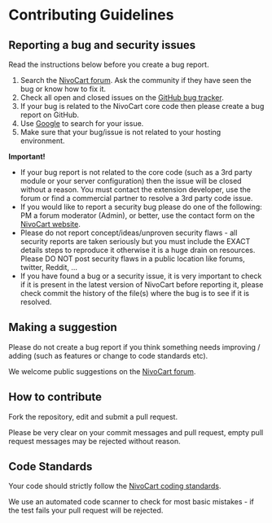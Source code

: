 
# Contributing Guidelines

## Reporting a bug and security issues

Read the instructions below before you create a bug report.

 1. Search the [NivoCart forum](http://forum.nivocart.com). Ask the community if they have seen the bug or know how to fix it.
 2. Check all open and closed issues on the [GitHub bug tracker](https://github.com/nivocart/nivocart/issues).
 3. If your bug is related to the NivoCart core code then please create a bug report on GitHub.
 4. Use [Google](http://www.google.com) to search for your issue.
 5. Make sure that your bug/issue is not related to your hosting environment.

**Important!**
- If your bug report is not related to the core code (such as a 3rd party module or your server configuration) then the issue will be closed without a reason. You must contact the extension developer, use the forum or find a commercial partner to resolve a 3rd party code issue.
- If you would like to report a security bug please do one of the following: PM a forum moderator (Admin), or better, use the contact form on the [NivoCart website](https://nivocart.com/contact).
- Please do not report concept/ideas/unproven security flaws - all security reports are taken seriously but you must include the EXACT details steps to reproduce it otherwise it is a huge drain on resources. Please DO NOT post security flaws in a public location like forums, twitter, Reddit, ...
- If you have found a bug or a security issue, it is very important to check if it is present in the latest version of NivoCart before reporting it, please check commit the history of the file(s) where the bug is to see if it is resolved.

## Making a suggestion

Please do not create a bug report if you think something needs improving / adding (such as features or change to code standards etc).

We welcome public suggestions on the [NivoCart forum](http://forum.nivocart.com).

## How to contribute

Fork the repository, edit and submit a pull request.

Please be very clear on your commit messages and pull request, empty pull request messages may be rejected without reason.

## Code Standards

Your code should strictly follow the [NivoCart coding standards](https://github.com/nivocart/nivocart/wiki/Coding-standards).

We use an automated code scanner to check for most basic mistakes - if the test fails your pull request will be rejected.
